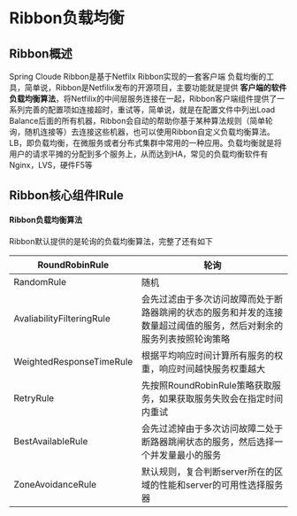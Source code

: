 # Ribbon负载均衡

## Ribbon概述

Spring Cloude Ribbon是基于Netfilx Ribbon实现的一套客户端 负载均衡的工具，简单说，Ribbon是Netfilix发布的开源项目，主要功能就是提供 **客户端的软件负载均衡算法**，将Netfilix的中间层服务连接在一起，Ribbon客户端组件提供了一系列完善的配置项如连接超时，重试等，简单说，就是在配置文件中列出Load Balance后面的所有机器，Ribbon会自动的帮助你基于某种算法规则（简单轮询，随机连接等）去连接这些机器，也可以使用Ribbon自定义负载均衡算法。LB，即负载均衡，在微服务或者分布式集群中常用的一种应用。负载均衡就是将用户的请求平摊的分配到多个服务上，从而达到HA，常见的负载均衡软件有Nginx，LVS，硬件F5等

## Ribbon核心组件IRule

#### Ribbon负载均衡算法

Ribbon默认提供的是轮询的负载均衡算法，完整了还有如下

| RoundRobinRule            | 轮询                                       |
| ------------------------- | ---------------------------------------- |
| RandomRule                | 随机                                       |
| AvaliabilityFilteringRule | 会先过滤由于多次访问故障而处于断路器跳闸的状态的服务和并发的连接数量超过阈值的服务，然后对剩余的服务列表按照轮询策略 |
| WeightedResponseTimeRule  | 根据平均响应时间计算所有服务的权重，响应时间越快服务权重越大           |
| RetryRule                 | 先按照RoundRobinRule策略获取服务，如果获取服务失败会在指定时间内重试 |
| BestAvailableRule         | 会先过滤掉由于多次访问故障二处于断路器跳闸状态的服务，然后选择一个并发量最小的服务 |
| ZoneAvoidanceRule         | 默认规则，复合判断server所在的区域的性能和server的可用性选择服务器  |
